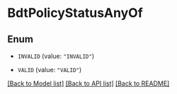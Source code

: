 # BdtPolicyStatusAnyOf

## Enum


* `INVALID` (value: `"INVALID"`)

* `VALID` (value: `"VALID"`)


[[Back to Model list]](../README.md#documentation-for-models) [[Back to API list]](../README.md#documentation-for-api-endpoints) [[Back to README]](../README.md)


